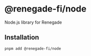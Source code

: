 # @renegade-fi/node

Node.js library for Renegade

## Installation

```bash
pnpm add @renegade-fi/node
```